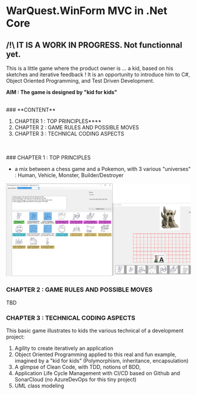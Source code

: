 # WarQuest.WinForm MVC in .Net Core

## /!\ IT IS A WORK IN PROGRESS. Not functionnal yet.

This is a little game where the product owner is ... a kid, based on his sketches and iterative feedback !
It is an opportunity to introduce him to C#, Object Oriented Programming, and Test Driven Development.

**AIM : The game is designed by "kid for kids"**

<br>
### **CONTENT**

1. CHAPTER 1 : TOP PRINCIPLES\*\*\*\*
2. CHAPTER 2 : GAME RULES AND POSSIBLE MOVES
3. CHAPTER 3 : TECHNICAL CODING ASPECTS

<br>
<br>
### CHAPTER 1 : TOP PRINCIPLES

* a mix between a chess game and a Pokemon, with 3 various "universes" : Human, Vehicle, Monster, Builder/Destroyer

![Splash-Screen.png](https://raw.githubusercontent.com/thavo/WarQuest.WinFormMVC/master/Resources/Splash-Screen.png)

### CHAPTER 2 : GAME RULES AND POSSIBLE MOVES

TBD

### CHAPTER 3 : TECHNICAL CODING ASPECTS

This basic game illustrates to kids the various technical of a development project:

1. Agility to create iteratively an application
2. Object Oriented Programming applied to this real and fun example, imagined by a "kid for kids" (Polymorphism, inheritance, encapsulation)
3. A glimpse of Clean Code, with TDD, notions of BDD,
4. Application Life Cycle Management with CI/CD based on Github and SonarCloud (no AzureDevOps for this tiny project)
5. UML class modeling